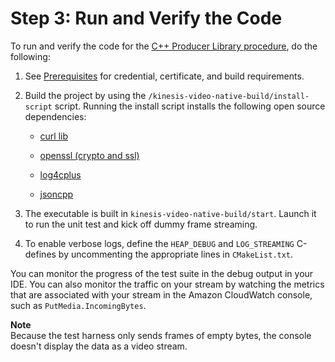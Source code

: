 # Step 3: Run and Verify the Code<a name="producersdk-cpp-test"></a>

To run and verify the code for the [C\+\+ Producer Library procedure](http://docs.aws.amazon.com/kinesisvideostreams/latest/dg/producer-sdk-cpp.html), do the following:

1. See [Prerequisites](http://docs.aws.amazon.com/kinesisvideostreams/latest/dg/producer-sdk-cpp.html#producer-sdk-cpp-prerequisites) for credential, certificate, and build requirements\.

1. Build the project by using the `/kinesis-video-native-build/install-script` script\. Running the install script installs the following open source dependencies:

   + [curl lib](https://curl.haxx.se/docs/copyright.html)

   + [openssl \(crypto and ssl\)](https://github.com/openssl/openssl/blob/master/LICENSE)

   + [log4cplus](https://github.com/log4cplus/log4cplus/blob/master/LICENSE)

   + [jsoncpp](https://github.com/open-source-parsers/jsoncpp/blob/master/LICENSE)

1. The executable is built in `kinesis-video-native-build/start`\. Launch it to run the unit test and kick off dummy frame streaming\.

1. To enable verbose logs, define the `HEAP_DEBUG` and `LOG_STREAMING` C\-defines by uncommenting the appropriate lines in `CMakeList.txt`\.

You can monitor the progress of the test suite in the debug output in your IDE\. You can also monitor the traffic on your stream by watching the metrics that are associated with your stream in the Amazon CloudWatch console, such as `PutMedia.IncomingBytes`\.

**Note**  
Because the test harness only sends frames of empty bytes, the console doesn't display the data as a video stream\.